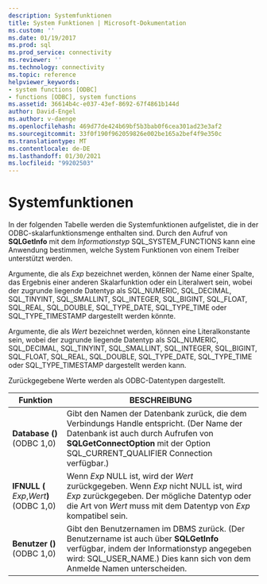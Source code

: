 ```yaml
---
description: Systemfunktionen
title: System Funktionen | Microsoft-Dokumentation
ms.custom: ''
ms.date: 01/19/2017
ms.prod: sql
ms.prod_service: connectivity
ms.reviewer: ''
ms.technology: connectivity
ms.topic: reference
helpviewer_keywords:
- system functions [ODBC]
- functions [ODBC], system functions
ms.assetid: 36614b4c-e037-43ef-8692-67f4861b144d
author: David-Engel
ms.author: v-daenge
ms.openlocfilehash: 469d77de424b69bf5b3bab0f6cea301ad23e3af2
ms.sourcegitcommit: 33f0f190f962059826e002be165a2bef4f9e350c
ms.translationtype: MT
ms.contentlocale: de-DE
ms.lasthandoff: 01/30/2021
ms.locfileid: "99202503"
---
```

# <a name="system-functions"></a>Systemfunktionen
In der folgenden Tabelle werden die Systemfunktionen aufgelistet, die in der ODBC-skalarfunktionsmenge enthalten sind. Durch den Aufruf von **SQLGetInfo** mit dem *Informationstyp* SQL_SYSTEM_FUNCTIONS kann eine Anwendung bestimmen, welche System Funktionen von einem Treiber unterstützt werden.  
  
 Argumente, die als *Exp* bezeichnet werden, können der Name einer Spalte, das Ergebnis einer anderen Skalarfunktion oder ein Literalwert sein, wobei der zugrunde liegende Datentyp als SQL_NUMERIC, SQL_DECIMAL, SQL_TINYINT, SQL_SMALLINT, SQL_INTEGER, SQL_BIGINT, SQL_FLOAT, SQL_REAL, SQL_DOUBLE, SQL_TYPE_DATE, SQL_TYPE_TIME oder SQL_TYPE_TIMESTAMP dargestellt werden könnte.  
  
 Argumente, die als *Wert* bezeichnet werden, können eine Literalkonstante sein, wobei der zugrunde liegende Datentyp als SQL_NUMERIC, SQL_DECIMAL, SQL_TINYINT, SQL_SMALLINT, SQL_INTEGER, SQL_BIGINT, SQL_FLOAT, SQL_REAL, SQL_DOUBLE, SQL_TYPE_DATE, SQL_TYPE_TIME oder SQL_TYPE_TIMESTAMP dargestellt werden kann.  
  
 Zurückgegebene Werte werden als ODBC-Datentypen dargestellt.  
  
|Funktion|BESCHREIBUNG|  
|--------------|-----------------|  
|**Database ()**  (ODBC 1,0)|Gibt den Namen der Datenbank zurück, die dem Verbindungs Handle entspricht. (Der Name der Datenbank ist auch durch Aufrufen von **SQLGetConnectOption** mit der Option SQL_CURRENT_QUALIFIER Connection verfügbar.)|  
|**IFNULL (** _Exp_,_Wert_**)**  (ODBC 1,0)|Wenn *Exp* NULL ist, wird der *Wert* zurückgegeben. Wenn *Exp* nicht NULL ist, wird *Exp* zurückgegeben. Der mögliche Datentyp oder die Art von *Wert* muss mit dem Datentyp von *Exp* kompatibel sein.|  
|**Benutzer ()**  (ODBC 1,0)|Gibt den Benutzernamen im DBMS zurück. (Der Benutzername ist auch über **SQLGetInfo** verfügbar, indem der Informationstyp angegeben wird: SQL_USER_NAME.) Dies kann sich von dem Anmelde Namen unterscheiden.|
